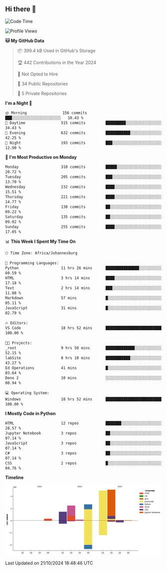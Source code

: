 ## Hi there 👋
<!--START_SECTION:waka-->
![Code Time](http://img.shields.io/badge/Code%20Time-53%20hrs%2012%20mins-blue)

![Profile Views](http://img.shields.io/badge/Profile%20Views-21-blue)

**🐱 My GitHub Data** 

> 📦 399.4 kB Used in GitHub's Storage 
 > 
> 🏆 442 Contributions in the Year 2024
 > 
> 🚫 Not Opted to Hire
 > 
> 📜 34 Public Repositories 
 > 
> 🔑 5 Private Repositories 
 > 
**I'm a Night 🦉** 

```text
🌞 Morning                156 commits         ███░░░░░░░░░░░░░░░░░░░░░░   10.43 % 
🌆 Daytime                515 commits         █████████░░░░░░░░░░░░░░░░   34.43 % 
🌃 Evening                632 commits         ███████████░░░░░░░░░░░░░░   42.25 % 
🌙 Night                  193 commits         ███░░░░░░░░░░░░░░░░░░░░░░   12.90 % 
```
📅 **I'm Most Productive on Monday** 

```text
Monday                   310 commits         █████░░░░░░░░░░░░░░░░░░░░   20.72 % 
Tuesday                  205 commits         ███░░░░░░░░░░░░░░░░░░░░░░   13.70 % 
Wednesday                232 commits         ████░░░░░░░░░░░░░░░░░░░░░   15.51 % 
Thursday                 221 commits         ████░░░░░░░░░░░░░░░░░░░░░   14.77 % 
Friday                   138 commits         ██░░░░░░░░░░░░░░░░░░░░░░░   09.22 % 
Saturday                 135 commits         ██░░░░░░░░░░░░░░░░░░░░░░░   09.02 % 
Sunday                   255 commits         ████░░░░░░░░░░░░░░░░░░░░░   17.05 % 
```


📊 **This Week I Spent My Time On** 

```text
🕑︎ Time Zone: Africa/Johannesburg

💬 Programming Languages: 
Python                   11 hrs 26 mins      ███████████████░░░░░░░░░░   60.59 % 
HTML                     3 hrs 14 mins       ████░░░░░░░░░░░░░░░░░░░░░   17.18 % 
Text                     2 hrs 14 mins       ███░░░░░░░░░░░░░░░░░░░░░░   11.88 % 
Markdown                 57 mins             █░░░░░░░░░░░░░░░░░░░░░░░░   05.11 % 
JavaScript               31 mins             █░░░░░░░░░░░░░░░░░░░░░░░░   02.79 % 

🔥 Editors: 
VS Code                  18 hrs 52 mins      █████████████████████████   100.00 % 

🐱‍💻 Projects: 
_root                    9 hrs 50 mins       █████████████░░░░░░░░░░░░   52.15 % 
labSite                  8 hrs 10 mins       ███████████░░░░░░░░░░░░░░   43.27 % 
Ed Operations            41 mins             █░░░░░░░░░░░░░░░░░░░░░░░░   03.64 % 
Deno 2                   10 mins             ░░░░░░░░░░░░░░░░░░░░░░░░░   00.94 % 

💻 Operating System: 
Windows                  18 hrs 52 mins      █████████████████████████   100.00 % 
```

**I Mostly Code in Python** 

```text
HTML                     12 repos            ███████░░░░░░░░░░░░░░░░░░   28.57 % 
Jupyter Notebook         3 repos             ██░░░░░░░░░░░░░░░░░░░░░░░   07.14 % 
JavaScript               3 repos             ██░░░░░░░░░░░░░░░░░░░░░░░   07.14 % 
C#                       3 repos             ██░░░░░░░░░░░░░░░░░░░░░░░   07.14 % 
CSS                      2 repos             █░░░░░░░░░░░░░░░░░░░░░░░░   04.76 % 
```



**Timeline**

![Lines of Code chart](https://raw.githubusercontent.com/brandenvs/brandenvs/main/assets/bar_graph.png)


 Last Updated on 21/10/2024 18:48:46 UTC
<!--END_SECTION:waka-->
<!--
**brandenvs/brandenvs** is a ✨ _special_ ✨ repository because its `README.md` (this file) appears on your GitHub profile.

Here are some ideas to get you started:

- 🔭 I’m currently working on ...
- 🌱 I’m currently learning ...
- 👯 I’m looking to collaborate on ...
- 🤔 I’m looking for help with ...
- 💬 Ask me about ...
- 📫 How to reach me: ...
- 😄 Pronouns: ...
- ⚡ Fun fact: ...
-->
